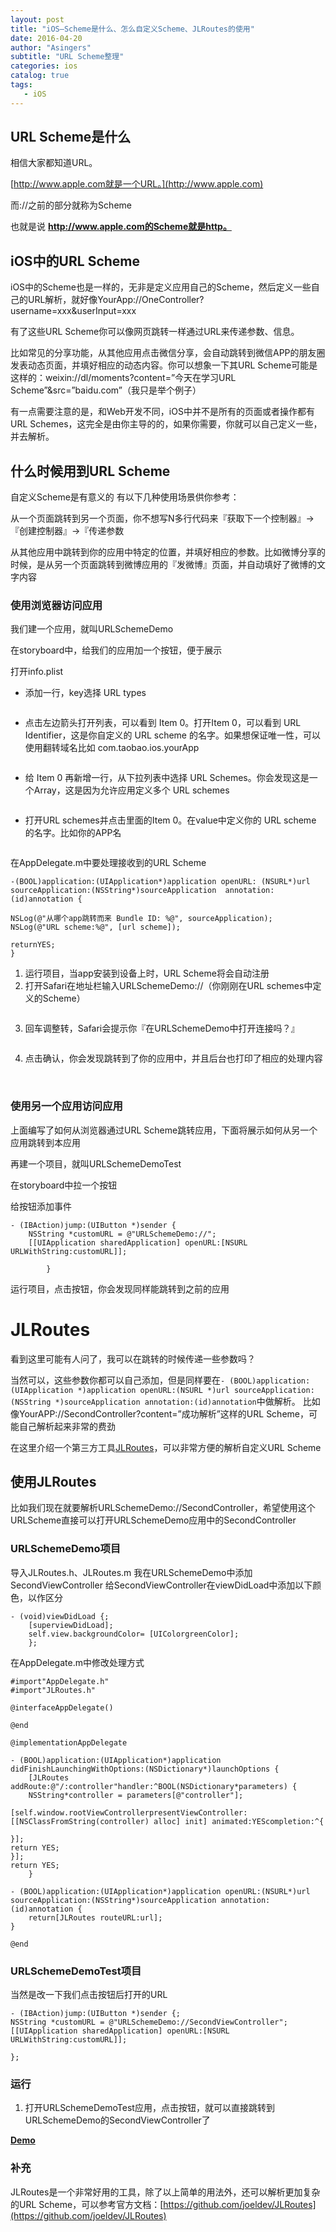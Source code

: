 ```yaml
---
layout: post
title: "iOS—Scheme是什么、怎么自定义Scheme、JLRoutes的使用"
date: 2016-04-20
author: "Asingers"
subtitle: "URL Scheme整理"
categories: ios
catalog: true
tags:
   - iOS
---
```



## URL Scheme是什么

相信大家都知道URL。

[http://www.apple.com就是一个URL。](http://www.apple.com)

而://之前的部分就称为Scheme

也就是说 **http://www.apple.com的Scheme就是http。**  

## iOS中的URL Scheme

iOS中的Scheme也是一样的，无非是定义应用自己的Scheme，然后定义一些自己的URL解析，就好像YourApp://OneController?username=xxx&userInput=xxx

有了这些URL Scheme你可以像网页跳转一样通过URL来传递参数、信息。

比如常见的分享功能，从其他应用点击微信分享，会自动跳转到微信APP的朋友圈发表动态页面，并填好相应的动态内容。你可以想象一下其URL Scheme可能是这样的：weixin://dl/moments?content=”今天在学习URL Scheme”&src=”baidu.com”（我只是举个例子）

有一点需要注意的是，和Web开发不同，iOS中并不是所有的页面或者操作都有URL Schemes，这完全是由你主导的的，如果你需要，你就可以自己定义一些，并去解析。

## 什么时候用到URL Scheme

自定义Scheme是有意义的
有以下几种使用场景供你参考：

从一个页面跳转到另一个页面，你不想写N多行代码来『获取下一个控制器』->『创建控制器』->『传递参数  

从其他应用中跳转到你的应用中特定的位置，并填好相应的参数。比如微博分享的时候，是从另一个页面跳转到微博应用的『发微博』页面，并自动填好了微博的文字内容

### 使用浏览器访问应用

我们建一个应用，就叫URLSchemeDemo

在storyboard中，给我们的应用加一个按钮，便于展示
<img src="http://7xnrog.com1.z0.glb.clouddn.com/blog_iOS%E2%80%94%E2%80%94Scheme%E6%98%AF%E4%BB%80%E4%B9%88-%E6%80%8E%E4%B9%88%E8%87%AA%E5%AE%9A%E4%B9%89Scheme-JLRoutes%E7%9A%84%E4%BD%BF%E7%94%A8-01.png-w500" alt="" class="shadow"/>

	
打开info.plist
- 添加一行，key选择 URL types
<img src="http://7xnrog.com1.z0.glb.clouddn.com/blog_iOS%E2%80%94%E2%80%94Scheme%E6%98%AF%E4%BB%80%E4%B9%88-%E6%80%8E%E4%B9%88%E8%87%AA%E5%AE%9A%E4%B9%89Scheme-JLRoutes%E7%9A%84%E4%BD%BF%E7%94%A8-02.png-w500" alt="" class="shadow"/>

- 点击左边箭头打开列表，可以看到 Item 0。打开Item 0，可以看到 URL Identifier，这是你自定义的 URL scheme 的名字。如果想保证唯一性，可以使用翻转域名比如 com.taobao.ios.yourApp
<img src="http://7xnrog.com1.z0.glb.clouddn.com/blog_iOS%E2%80%94%E2%80%94Scheme%E6%98%AF%E4%BB%80%E4%B9%88-%E6%80%8E%E4%B9%88%E8%87%AA%E5%AE%9A%E4%B9%89Scheme-JLRoutes%E7%9A%84%E4%BD%BF%E7%94%A8-03.png-w500" alt="" class="shadow"/>

- 给 Item 0 再新增一行，从下拉列表中选择 URL Schemes。你会发现这是一个Array，这是因为允许应用定义多个 URL schemes
<img src="http://7xnrog.com1.z0.glb.clouddn.com/blog_iOS%E2%80%94%E2%80%94Scheme%E6%98%AF%E4%BB%80%E4%B9%88-%E6%80%8E%E4%B9%88%E8%87%AA%E5%AE%9A%E4%B9%89Scheme-JLRoutes%E7%9A%84%E4%BD%BF%E7%94%A8-04.png-w500" alt="" class="shadow"/>

- 打开URL schemes并点击里面的Item 0。在value中定义你的 URL scheme 的名字。比如你的APP名
<img src="http://7xnrog.com1.z0.glb.clouddn.com/blog_iOS%E2%80%94%E2%80%94Scheme%E6%98%AF%E4%BB%80%E4%B9%88-%E6%80%8E%E4%B9%88%E8%87%AA%E5%AE%9A%E4%B9%89Scheme-JLRoutes%E7%9A%84%E4%BD%BF%E7%94%A8-05.png-w500" alt="" class="shadow"/>


 在AppDelegate.m中要处理接收到的URL Scheme

	-(BOOL)application:(UIApplication*)application openURL:	(NSURL*)url sourceApplication:(NSString*)sourceApplication 	annotation:(id)annotation {
	
	NSLog(@"从哪个app跳转而来 Bundle ID: %@", sourceApplication);
	NSLog(@"URL scheme:%@", [url scheme]);
    
	returnYES;
	}

1. 运行项目，当app安装到设备上时，URL Scheme将会自动注册
2. 打开Safari在地址栏输入URLSchemeDemo://（你刚刚在URL schemes中定义的Scheme）
<img src="http://7xnrog.com1.z0.glb.clouddn.com/blog_iOS%E2%80%94%E2%80%94Scheme%E6%98%AF%E4%BB%80%E4%B9%88-%E6%80%8E%E4%B9%88%E8%87%AA%E5%AE%9A%E4%B9%89Scheme-JLRoutes%E7%9A%84%E4%BD%BF%E7%94%A8-06.png-w375" alt="" class="shadow"/>

3. 回车调整转，Safari会提示你『在URLSchemeDemo中打开连接吗？』
<img src="http://7xnrog.com1.z0.glb.clouddn.com/blog_iOS%E2%80%94%E2%80%94Scheme%E6%98%AF%E4%BB%80%E4%B9%88-%E6%80%8E%E4%B9%88%E8%87%AA%E5%AE%9A%E4%B9%89Scheme-JLRoutes%E7%9A%84%E4%BD%BF%E7%94%A8-07.png-w375" alt="" class="shadow"/>

4. 点击确认，你会发现跳转到了你的应用中，并且后台也打印了相应的处理内容
<img src="http://7xnrog.com1.z0.glb.clouddn.com/blog_iOS%E2%80%94%E2%80%94Scheme%E6%98%AF%E4%BB%80%E4%B9%88-%E6%80%8E%E4%B9%88%E8%87%AA%E5%AE%9A%E4%B9%89Scheme-JLRoutes%E7%9A%84%E4%BD%BF%E7%94%A8-08.png-w375" alt="" class="shadow"/>

<img src="http://7xnrog.com1.z0.glb.clouddn.com/blog_iOS%E2%80%94%E2%80%94Scheme%E6%98%AF%E4%BB%80%E4%B9%88-%E6%80%8E%E4%B9%88%E8%87%AA%E5%AE%9A%E4%B9%89Scheme-JLRoutes%E7%9A%84%E4%BD%BF%E7%94%A8-09.png-w500" alt="" class="shadow"/>



### 使用另一个应用访问应用

上面编写了如何从浏览器通过URL Scheme跳转应用，下面将展示如何从另一个应用跳转到本应用

再建一个项目，就叫URLSchemeDemoTest

在storyboard中拉一个按钮
<img src="http://7xnrog.com1.z0.glb.clouddn.com/blog_iOS%E2%80%94%E2%80%94Scheme%E6%98%AF%E4%BB%80%E4%B9%88-%E6%80%8E%E4%B9%88%E8%87%AA%E5%AE%9A%E4%B9%89Scheme-JLRoutes%E7%9A%84%E4%BD%BF%E7%94%A8-10.png-w375" alt="" class="shadow"/>

给按钮添加事件

	- (IBAction)jump:(UIButton *)sender {
		NSString *customURL = @"URLSchemeDemo://";
    	[[UIApplication sharedApplication] openURL:[NSURL URLWithString:customURL]];
    
			}

运行项目，点击按钮，你会发现同样能跳转到之前的应用


# JLRoutes

看到这里可能有人问了，我可以在跳转的时候传递一些参数吗？

当然可以，这些参数你都可以自己添加，但是同样要在`- (BOOL)application:(UIApplication *)application openURL:(NSURL *)url sourceApplication:(NSString *)sourceApplication annotation:(id)annotation`中做解析。
比如像YourAPP://SecondController?content=”成功解析”这样的URL Scheme，可能自己解析起来非常的费劲

在这里介绍一个第三方工具[JLRoutes](https://github.com/joeldev/JLRoutes)，可以非常方便的解析自定义URL Scheme

## 使用JLRoutes

比如我们现在就要解析URLSchemeDemo://SecondController，希望使用这个URLScheme直接可以打开URLSchemeDemo应用中的SecondController

### URLSchemeDemo项目

 导入JLRoutes.h、JLRoutes.m
我在URLSchemeDemo中添加SecondViewController
给SecondViewController在viewDidLoad中添加以下颜色，以作区分

	- (void)viewDidLoad {;
    	[superviewDidLoad];
    	self.view.backgroundColor= [UIColorgreenColor];
    	};

在AppDelegate.m中修改处理方式

	#import"AppDelegate.h"
	#import"JLRoutes.h"
	
	@interfaceAppDelegate()
	
	@end
    
	@implementationAppDelegate
    
	- (BOOL)application:(UIApplication*)application didFinishLaunchingWithOptions:(NSDictionary*)launchOptions {
    	[JLRoutes addRoute:@"/:controller"handler:^BOOL(NSDictionary*parameters) {
    	NSString*controller = parameters[@"controller"];
    
	[self.window.rootViewControllerpresentViewController:[[NSClassFromString(controller) alloc] init] animated:YEScompletion:^{
    
	}];
	return YES;
	}];
	return YES;
    	}
    
	- (BOOL)application:(UIApplication*)application openURL:(NSURL*)url sourceApplication:(NSString*)sourceApplication annotation:(id)annotation {
		return[JLRoutes routeURL:url];
	}
    
	@end
    
### URLSchemeDemoTest项目

当然是改一下我们点击按钮后打开的URL

    - (IBAction)jump:(UIButton *)sender {;
    NSString *customURL = @"URLSchemeDemo://SecondViewController";
    [[UIApplication sharedApplication] openURL:[NSURL URLWithString:customURL]];
    
    };
    

### 运行

1. 打开URLSchemeDemoTest应用，点击按钮，就可以直接跳转到URLSchemeDemo的SecondViewController了

**[Demo](http://download.csdn.net/detail/u010127917/9387848)**

### 补充

JLRoutes是一个非常好用的工具，除了以上简单的用法外，还可以解析更加复杂的URL Scheme，可以参考官方文档：[https://github.com/joeldev/JLRoutes](https://github.com/joeldev/JLRoutes)
